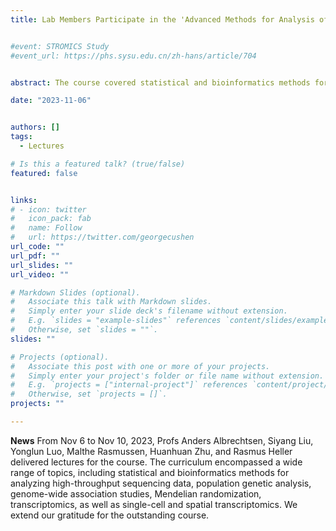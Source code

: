 ```yaml
---
title: Lab Members Participate in the 'Advanced Methods for Analysis of High-Throughput Sequencing Data' Course at BGI


#event: STROMICS Study
#event_url: https://phs.sysu.edu.cn/zh-hans/article/704


abstract: The course covered statistical and bioinformatics methods for high-throughput sequencing data analysis, population genetics, genome-wide association studies, Mendelian randomization, transcriptomics, and single-cell and spatial transcriptomics.

date: "2023-11-06"


authors: []
tags:
  - Lectures

# Is this a featured talk? (true/false)
featured: false


links:
# - icon: twitter
#   icon_pack: fab
#   name: Follow
#   url: https://twitter.com/georgecushen
url_code: ""
url_pdf: ""
url_slides: ""
url_video: ""

# Markdown Slides (optional).
#   Associate this talk with Markdown slides.
#   Simply enter your slide deck's filename without extension.
#   E.g. `slides = "example-slides"` references `content/slides/example-slides.md`.
#   Otherwise, set `slides = ""`.
slides: ""

# Projects (optional).
#   Associate this post with one or more of your projects.
#   Simply enter your project's folder or file name without extension.
#   E.g. `projects = ["internal-project"]` references `content/project/deep-learning/index.md`.
#   Otherwise, set `projects = []`.
projects: ""

---
```


**News** From Nov 6 to Nov 10, 2023, Profs Anders Albrechtsen, Siyang Liu, Yonglun Luo, Malthe Rasmussen, Huanhuan Zhu, and Rasmus Heller delivered lectures for the course. The curriculum encompassed a wide range of topics, including statistical and bioinformatics methods for analyzing high-throughput sequencing data, population genetic analysis, genome-wide association studies, Mendelian randomization, transcriptomics, as well as single-cell and spatial transcriptomics. We extend our gratitude for the outstanding course.





